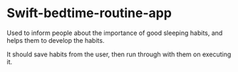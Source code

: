 # Swift-bedtime-routine-app
Used to inform people about the importance of good sleeping habits, and helps them to develop the habits.

It should save habits from the user, then run through with them on executing it.
